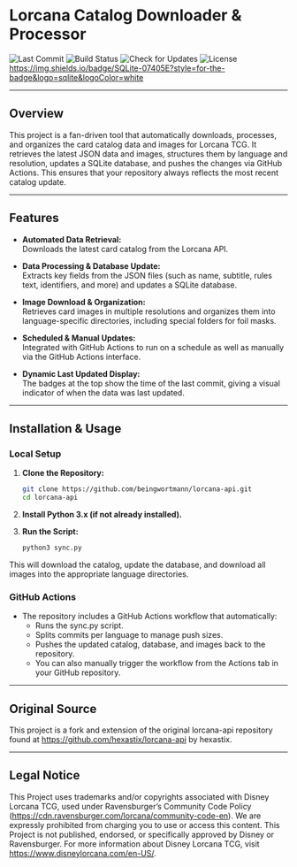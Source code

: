 # Lorcana Catalog Downloader & Processor

![Last Commit](https://img.shields.io/github/last-commit/beingwortmann/lorcana-api?style=flat-square)
![Build Status](https://img.shields.io/github/workflow/status/beingwortmann/lorcana-api/CI?style=flat-square)
![Check for Updates](https://github.com/beingwortmann/lorcana-api/actions/workflows/check-for-changes.yml/badge.svg)
![License](https://img.shields.io/github/license/beingwortmann/lorcana-api?style=flat-square)
https://img.shields.io/badge/SQLite-07405E?style=for-the-badge&logo=sqlite&logoColor=white

---

## Overview

This project is a fan-driven tool that automatically downloads, processes, and organizes the card catalog data and images for Lorcana TCG. It retrieves the latest JSON data and images, structures them by language and resolution, updates a SQLite database, and pushes the changes via GitHub Actions. This ensures that your repository always reflects the most recent catalog update.

---

## Features

- **Automated Data Retrieval:**  
  Downloads the latest card catalog from the Lorcana API.

- **Data Processing & Database Update:**  
  Extracts key fields from the JSON files (such as name, subtitle, rules text, identifiers, and more) and updates a SQLite database.

- **Image Download & Organization:**  
  Retrieves card images in multiple resolutions and organizes them into language-specific directories, including special folders for foil masks.

- **Scheduled & Manual Updates:**  
  Integrated with GitHub Actions to run on a schedule as well as manually via the GitHub Actions interface.

- **Dynamic Last Updated Display:**  
  The badges at the top show the time of the last commit, giving a visual indicator of when the data was last updated.

---

## Installation & Usage

### Local Setup

1. **Clone the Repository:**

   ```bash
   git clone https://github.com/beingwortmann/lorcana-api.git
   cd lorcana-api
   
2. **Install Python 3.x (if not already installed).**

3. **Run the Script:**
   
   ```bash
   python3 sync.py
   
This will download the catalog, update the database, and download all images into the appropriate language directories.


### GitHub Actions

- The repository includes a GitHub Actions workflow that automatically:
  - Runs the sync.py script.
  - Splits commits per language to manage push sizes.
  - Pushes the updated catalog, database, and images back to the repository.
  - You can also manually trigger the workflow from the Actions tab in your GitHub repository.

 ---

## Original Source
This project is a fork and extension of the original lorcana-api repository found at https://github.com/hexastix/lorcana-api by hexastix.

---

## Legal Notice
This Project uses trademarks and/or copyrights associated with Disney Lorcana TCG,
used under Ravensburger’s Community Code Policy (https://cdn.ravensburger.com/lorcana/community-code-en).
We are expressly prohibited from charging you to use or access this content.
This Project is not published, endorsed, or specifically approved by Disney or Ravensburger.
For more information about Disney Lorcana TCG, visit https://www.disneylorcana.com/en-US/.

